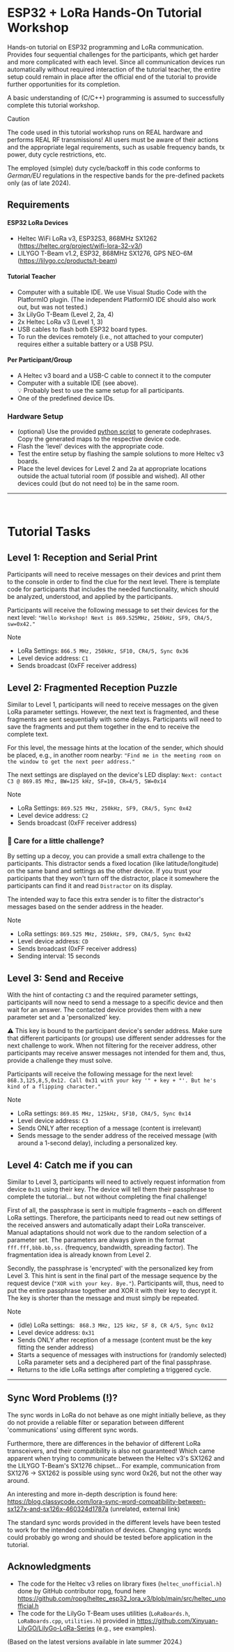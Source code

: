 # ESP32 + LoRa Hands-On Tutorial Workshop

Hands-on tutorial on ESP32 programming and LoRa communication. 
Provides four sequential challenges for the participants, which get harder and more complicated with each level. 
Since all communication devices run automatically without required interaction of the tutorial teacher, the entire setup could remain in place after the official end of the tutorial to provide further opportunities for its completion.  

A basic understanding of (C/C++) programming is assumed to successfully complete this tutorial workshop. 

> [!CAUTION]
> The code used in this tutorial workshop runs on REAL hardware and performs REAL RF transmissions! 
> All users must be aware of their actions and the appropriate legal requirements, such as usable frequency bands, tx power, duty cycle restrictions, etc.
> 
> The employed (simple) duty cycle/backoff in this code conforms to *German/EU* regulations in the respective bands for the pre-defined packets only (as of late 2024). 


## Requirements
#### ESP32 LoRa Devices
+ Heltec WiFi LoRa v3, ESP32S3, 868MHz SX1262 (https://heltec.org/project/wifi-lora-32-v3/)
+ LILYGO T-Beam v1.2, ESP32, 868MHz SX1276, GPS NEO-6M (https://lilygo.cc/products/t-beam)

#### Tutorial Teacher
+ Computer with a suitable IDE. We use Visual Studio Code with the PlatformIO plugin. (The independent PlatformIO IDE should also work out, but was not tested.)
+ 3x LilyGo T-Beam (Level 2, 2a, 4)
+ 2x Heltec LoRa v3 (Level 1, 3)
+ USB cables to flash both ESP32 board types.
+ To run the devices remotely (i.e., not attached to your computer) requires either a suitable battery or a USB PSU.

#### Per Participant/Group
+ A Heltec v3 board and a USB-C cable to connect it to the computer
+ Computer with a suitable IDE (see above).   
  💡 Probably best to use the same setup for all participants.
+ One of the predefined device IDs.

### Hardware Setup
+ (optional) Use the provided [python script](generate-codephases.py) to generate codephrases. Copy the generated maps to the respective device code.
+ Flash the 'level' devices with the appropriate code.
+ Test the entire setup by flashing the sample solutions to more Heltec v3 boards.
+ Place the level devices for Level 2 and 2a at appropriate locations outside the actual tutorial room (if possible and wished). All other devices could (but do not need to) be in the same room. 

---
<br>

# Tutorial Tasks

## Level 1: Reception and Serial Print

Participants will need to receive messages on their devices and print them to the console in order to find the clue for the next level. There is template code for participants that includes the needed functionality, which should be analyzed, understood, and applied by the participants. 

Participants will receive the following message to set their devices for the next level:
`"Hello Workshop! Next is 869.525MHz, 250kHz, SF9, CR4/5, sw=0x42."`

> [!NOTE]
> + LoRa Settings: ` 866.5 MHz, 250kHz, SF10, CR4/5, Sync 0x36 `  
> + Level device address: `C1`
> + Sends broadcast (0xFF receiver address)


## Level 2: Fragmented Reception Puzzle

Similar to Level 1, participants will need to receive messages on the given LoRa parameter settings. However, the next text is fragmented, and these fragments are sent sequentially with some delays. Participants will need to save the fragments and put them together in the end to receive the complete text. 

For this level, the message hints at the location of the sender, which should be placed, e.g., in another room nearby: `"Find me in the meeting room on the window to get the next peer address."`

The next settings are displayed on the device's LED display:
`Next: contact C3 @ 869.85 Mhz, BW=125 kHz, SF=10, CR=4/5, SW=0x14`

> [!NOTE]
> + LoRa Settings: ` 869.525 MHz, 250kHz, SF9, CR4/5, Sync 0x42 `  
> + Level device address: `C2`
> + Sends broadcast (0xFF receiver address)


### 🦆 Care for a little challenge?

By setting up a decoy, you can provide a small extra challenge to the participants. This distractor sends a fixed location (like latitude/longitude) on the same band and settings as the other device. If you trust your participants that they won't turn off the distractor, place it somewhere the participants can find it and read `Distractor` on its display. 

The intended way to face this extra sender is to filter the distractor's messages based on the sender address in the header.

> [!NOTE]
> + LoRa settings: ` 869.525 MHz, 250kHz, SF9, CR4/5, Sync 0x42 `  
> + Level device address: `CD`
> + Sends broadcast (0xFF receiver address)
> + Sending interval: 15 seconds


## Level 3: Send and Receive

With the hint of contacting `C3` and the required parameter settings, participants will now need to send a message to a specific device and then wait for an answer. The contacted device provides them with a new parameter set and a 'personalized' key.

⚠ This key is bound to the participant device's sender address. Make sure that different participants (or groups) use different sender addresses for the next challenge to work. When not filtering for the receiver address, other participants may receive answer messages not intended for them and, thus, provide a challenge they must solve.

Participants will receive the following message for the next level:
`868.3,125,8,5,0x12. Call 0x31 with your key '" + key + "'. But he's kind of a flipping character."`


> [!NOTE]
> + LoRa settings: ` 869.85 MHz, 125kHz, SF10, CR4/5, Sync 0x14 `  
> + Level device address: `C3`
> + Sends ONLY after reception of a message (content is irrelevant)
> + Sends message to the sender address of the received message (with around a 1-second delay), including a personalized key. 


## Level 4: Catch me if you can

Similar to Level 3, participants will need to actively request information from device `0x31` using their key. The device will tell them their passphrase to complete the tutorial... but not without completing the final challenge!

First of all, the passphrase is sent in multiple fragments – each on different LoRa settings. Therefore, the participants need to read out new settings of the received answers and automatically adapt their LoRa transceiver. 
Manual adaptations should not work due to the random selection of a parameter set. 
The parameters are always given in the format `fff.fff,bbb.bb,ss.` (frequency, bandwidth, spreading factor). 
The fragmentation idea is already known from Level 2. 

Secondly, the passphrase is 'encrypted' with the personalized key from Level 3. 
This hint is sent in the final part of the message sequence by the request device (`"XOR with your key. Bye."`). 
Participants will, thus, need to put the entire passphrase together and XOR it with their key to decrypt it. 
The key is shorter than the message and must simply be repeated. 

> [!NOTE]
> + (idle) LoRa settings: ` 868.3 MHz, 125 kHz, SF 8, CR 4/5, Sync 0x12`  
> + Level device address: `0x31`
> + Sends ONLY after reception of a message (content must be the key fitting the sender address)
> + Starts a sequence of messages with instructions for (randomly selected) LoRa parameter sets and a deciphered part of the final passphrase.
> + Returns to the idle LoRa settings after completing a triggered cycle.




---

## Sync Word Problems (!)?

The sync words in LoRa do not behave as one might initially believe, as they do not provide a reliable filter or separation between different 'communications' using different sync words. 

Furthermore, there are differences in the behavior of different LoRa transceivers, and their compatibility is also not guaranteed! Which came apparent when trying to communicate between the Heltec v3's SX1262 and the LILYGO T-Beam's SX1276 chipset... For example, communication from SX1276 → SX1262 is possible using sync word 0x26, but not the other way around. 

An interesting and more in-depth description is found here: https://blog.classycode.com/lora-sync-word-compatibility-between-sx127x-and-sx126x-460324d1787a (unrelated, external link)

The standard sync words provided in the different levels have been tested to work for the intended combination of devices. Changing sync words could probably go wrong and should be tested before application in the tutorial.


## Acknowledgments
+ The code for the Heltec v3 relies on library fixes (`heltec_unofficial.h`) done by GitHub contributor ropg, found here https://github.com/ropg/heltec_esp32_lora_v3/blob/main/src/heltec_unofficial.h
+ The code for the LilyGo T-Beam uses utilities (`LoRaBoards.h`, `LoRaBoards.cpp`, `utilities.h`) provided in https://github.com/Xinyuan-LilyGO/LilyGo-LoRa-Series (e.g., see examples). 

(Based on the latest versions available in late summer 2024.)
